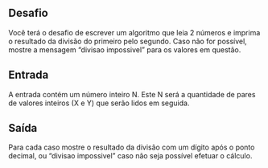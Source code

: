 ## Desafio

 Você terá o desafio de escrever um algoritmo que leia 2 números e imprima o resultado da divisão 
 do primeiro pelo segundo. Caso não for possível, mostre a mensagem “divisao impossivel” para os valores 
 em questão.

## Entrada

A entrada contém um número inteiro N. Este N será a quantidade de pares de valores inteiros (X e Y) 
 que serão lidos em seguida.

## Saída

Para cada caso mostre o resultado da divisão com um dígito após o ponto decimal, ou “divisao impossivel” 
 caso não seja possível efetuar o cálculo.
